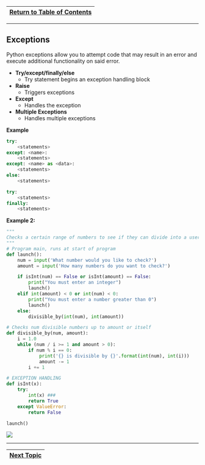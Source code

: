 |[Return to Table of Contents](/00-Table-of-Contents.md)|
|---|

---

## Exceptions

Python exceptions allow you to attempt code that may result in an error and execute additional functionality on said error.

* **Try/except/finally/else**
  * Try statement begins an exception handling block
* **Raise**
  * Triggers exceptions
* **Except**
  * Handles the exception
* **Multiple Exceptions**
  * Handles multiple exceptions

**Example**

```python
try:
    <statements>
except: <name>:
    <statements>
except: <name> as <data>:
    <statements>
else:
    <statements>

try:
    <statements>
finally:
    <statements>
```

**Example 2:**

```python
"""
Checks a certain range of numbers to see if they can divide into a user specified num
"""
# Program main, runs at start of program
def launch():
    num = input('What number would you like to check?')
    amount = input('How many numbers do you want to check?')

    if isInt(num) == False or isInt(amount) == False:
        print("You must enter an integer")
        launch() 
    elif int(amount) < 0 or int(num) < 0:
        print("You must enter a number greater than 0")
        launch() 
    else:
        divisible_by(int(num), int(amount))

# Checks num divisible numbers up to amount or itself
def divisible_by(num, amount):
    i = 1.0
    while (num / i >= 1 and amount > 0):
        if num % i == 0:
            print('{} is divisible by {}'.format(int(num), int(i)))
            amount -= 1
        i += 1

# EXCEPTION HANDLING
def isInt(x):
    try:
        int(x) ###
        return True
    except ValueError:
        return False

launch()
```

![](/assets/screen-shot-2017-10-27-at-8.29.14-am.png)

---

|[Next Topic](/05_oop/05_oop_principles.md)|
|---|
